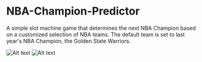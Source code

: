 # NBA-Champion-Predictor
A simple slot machine game that determines the next NBA Champion based on a customized selection of NBA teams. The default team is set to last year's NBA Champion, the Golden State Warriors.

![Alt text](https://people.rit.edu/~dl2224/252/initial.png)
![Alt text](https://people.rit.edu/~dl2224/252/result.png)

